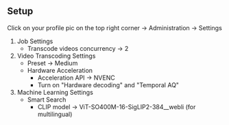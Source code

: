 ## Setup
Click on your profile pic on the top right corner -> Administration -> Settings
1. Job Settings
    - Transcode videos concurrency -> 2
2. Video Transcoding Settings
    - Preset -> Medium
    - Hardware Acceleration
        - Acceleration API -> NVENC
        - Turn on "Hardware decoding" and "Temporal AQ"
3. Machine Learning Settings
    - Smart Search
        - CLIP model -> ViT-SO400M-16-SigLIP2-384__webli (for multilingual)
